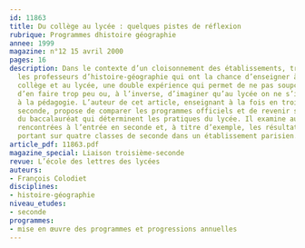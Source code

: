 ```yaml
---
id: 11863
title: Du collège au lycée : quelques pistes de réflexion
rubrique: Programmes dhistoire géographie
annee: 1999
magazine: n°12 15 avril 2000
pages: 16
description: Dans le contexte d’un cloisonnement des établissements, trop rares sont
  les professeurs d’histoire-géographie qui ont la chance d’enseigner à la fois au
  collège et au lycée, une double expérience qui permet de ne pas soupçonner le collège
  d’en faire trop peu ou, à l’inverse, d’imaginer qu’au lycée on ne s’intéresse plus
  à la pédagogie. L’auteur de cet article, enseignant à la fois en troisième et en
  seconde, propose de comparer les programmes officiels et de revenir sur les épreuves
  du baccalauréat qui déterminent les pratiques du lycée. Il examine aussi les difficultés
  rencontrées à l’entrée en seconde et, à titre d’exemple, les résultats d’une enquête
  portant sur quatre classes de seconde dans un établissement parisien.
article_pdf: 11863.pdf
magazine_special: Liaison troisième-seconde
revue: L’école des lettres des lycées
auteurs:
- François Colodiet
disciplines:
- histoire-géographie
niveau_etudes:
- seconde
programmes:
- mise en œuvre des programmes et progressions annuelles
---
```

